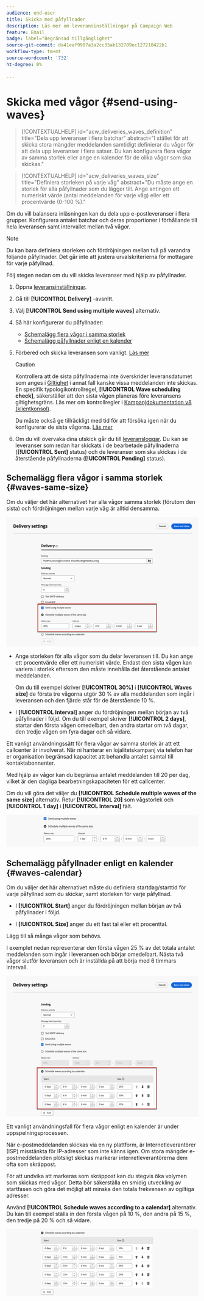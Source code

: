 ```yaml
---
audience: end-user
title: Skicka med påfyllnader
description: Läs mer om leveransinställningar på Campaign Web
feature: Email
badge: label="Begränsad tillgänglighet"
source-git-commit: da41eaf9987a3a2cc35ab132709ec127218422b1
workflow-type: tm+mt
source-wordcount: '732'
ht-degree: 0%

---
```



# Skicka med vågor {#send-using-waves}

>[!CONTEXTUALHELP]
>id="acw_deliveries_waves_definition"
>title="Dela upp leveranser i flera batchar"
>abstract="I stället för att skicka stora mängder meddelanden samtidigt definierar du vågor för att dela upp leveranser i flera satser. Du kan konfigurera flera vågor av samma storlek eller ange en kalender för de olika vågor som ska skickas."

>[!CONTEXTUALHELP]
>id="acw_deliveries_waves_size"
>title="Definiera storleken på varje våg"
>abstract="Du måste ange en storlek för alla påfyllnader som du lägger till. Ange antingen ett numeriskt värde (antal meddelanden för varje våg) eller ett procentvärde (0-100 %)."

Om du vill balansera inläsningen kan du dela upp e-postleveranser i flera grupper. Konfigurera antalet batchar och deras proportioner i förhållande till hela leveransen samt intervallet mellan två vågor.

>[!NOTE]
>
>Du kan bara definiera storleken och fördröjningen mellan två på varandra följande påfyllnader. Det går inte att justera urvalskriterierna för mottagare för varje påfyllnad.

Följ stegen nedan om du vill skicka leveranser med hjälp av påfyllnader.

1. Öppna [leveransinställningar](delivery-settings.md#retries).

1. Gå till **[!UICONTROL Delivery]** -avsnitt.

1. Välj **[!UICONTROL Send using multiple waves]** alternativ.

1. Så här konfigurerar du påfyllnader:

   * [Schemalägg flera vågor i samma storlek](#waves-same-size)
   * [Schemalägg påfyllnader enligt en kalender](#waves-calendar)

1. Förbered och skicka leveransen som vanligt. [Läs mer](../msg/gs-deliveries.md)

   >[!CAUTION]
   >
   >Kontrollera att de sista påfyllnaderna inte överskrider leveransdatumet som anges i [Giltighet](delivery-settings.md#validity) i annat fall kanske vissa meddelanden inte skickas. En specifik typologikontrollregel, **[!UICONTROL Wave scheduling check]**, säkerställer att den sista vågen planeras före leveransens giltighetsgräns. Läs mer om kontrollregler i [Kampanjdokumentation v8 (klientkonsol)](https://experienceleague.adobe.com/docs/campaign/automation/campaign-optimization/control-rules.html).
   >
   >Du måste också ge tillräckligt med tid för att försöka igen när du konfigurerar de sista vågorna. [Läs mer](delivery-settings.md#retries)

1. Om du vill övervaka dina utskick går du till [leveransloggar](../monitor/delivery-logs.md). Du kan se leveranser som redan har skickats i de bearbetade påfyllnaderna (**[!UICONTROL Sent]** status) och de leveranser som ska skickas i de återstående påfyllnaderna (**[!UICONTROL Pending]** status).

## Schemalägg flera vågor i samma storlek {#waves-same-size}

Om du väljer det här alternativet har alla vågor samma storlek (förutom den sista) och fördröjningen mellan varje våg är alltid densamma.

![](assets/waves-same-size.png)

* Ange storleken för alla vågor som du delar leveransen till. Du kan ange ett procentvärde eller ett numeriskt värde. Endast den sista vågen kan variera i storlek eftersom den måste innehålla det återstående antalet meddelanden.

  Om du till exempel skriver **[!UICONTROL 30%]** i **[!UICONTROL Waves size]** de första tre vågorna utgör 30 % av alla meddelanden som ingår i leveransen och den fjärde står för de återstående 10 %.

* I **[!UICONTROL Interval]** anger du fördröjningen mellan början av två påfyllnader i följd. Om du till exempel skriver **[!UICONTROL 2 days]**, startar den första vågen omedelbart, den andra startar om två dagar, den tredje vågen om fyra dagar och så vidare.

Ett vanligt användningssätt för flera vågor av samma storlek är att ett callcenter är involverat. När ni hanterar en lojalitetskampanj via telefon har er organisation begränsad kapacitet att behandla antalet samtal till kontaktabonnenter.

Med hjälp av vågor kan du begränsa antalet meddelanden till 20 per dag, vilket är den dagliga bearbetningskapaciteten för ett callcenter.

Om du vill göra det väljer du **[!UICONTROL Schedule multiple waves of the same size]** alternativ. Retur **[!UICONTROL 20]** som vågstorlek och **[!UICONTROL 1 day]** i **[!UICONTROL Interval]** fält.

![](assets/waves-call-center.png)

## Schemalägg påfyllnader enligt en kalender {#waves-calendar}

Om du väljer det här alternativet måste du definiera startdag/starttid för varje påfyllnad som du skickar, samt storleken för varje påfyllnad.

* I **[!UICONTROL Start]** anger du fördröjningen mellan början av två påfyllnader i följd.

* I **[!UICONTROL Size]** anger du ett fast tal eller ett procenttal.

Lägg till så många vågor som behövs.

I exemplet nedan representerar den första vågen 25 % av det totala antalet meddelanden som ingår i leveransen och börjar omedelbart. Nästa två vågor slutför leveransen och är inställda på att börja med 6 timmars intervall.

![](assets/waves-calendar.png)

Ett vanligt användningsfall för flera vågor enligt en kalender är under uppspelningsprocessen.

När e-postmeddelanden skickas via en ny plattform, är Internetleverantörer (ISP) misstänkta för IP-adresser som inte känns igen. Om stora mängder e-postmeddelanden plötsligt skickas markerar internetleverantörerna dem ofta som skräppost.

För att undvika att markeras som skräppost kan du stegvis öka volymen som skickas med vågor. Detta bör säkerställa en smidig utveckling av startfasen och göra det möjligt att minska den totala frekvensen av ogiltiga adresser.

Använd **[!UICONTROL Schedule waves according to a calendar]** alternativ. Du kan till exempel ställa in den första vågen på 10 %, den andra på 15 %, den tredje på 20 % och så vidare.

![](assets/waves-ramp-up.png)



